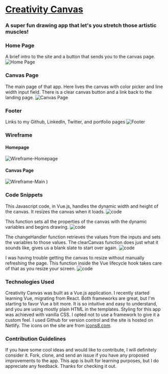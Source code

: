 # [Creativity Canvas](https://unruffled-rosalind-0724d0.netlify.app/)

### A super fun drawing app that let's you stretch those artistic muscles!

### Home Page
A brief intro to the site and a button that sends you to the canvas page.
![Home Page](https://user-images.githubusercontent.com/45057976/143188793-b4a08be1-26bb-475c-9b81-309f8ae5da76.png)

### Canvas Page
The main page of that app. Here lives the canvas with color picker and line width input field. There is a clear canvas button and a link back to the landing page.
![Canvas Page](https://user-images.githubusercontent.com/45057976/143188669-39bcbdbe-8798-4fb6-b87a-9cf9d2e2d386.png)

### Footer
Links to my Github, LinkedIn, Twitter, and portfolio pages
![Footer](https://user-images.githubusercontent.com/45057976/143189845-2394147b-c7f9-4c9e-bfa1-57298e93bff7.png)

### Wireframe
#### Homepage
![Wireframe-Homepage](https://user-images.githubusercontent.com/45057976/143190483-dabe917b-e5d6-4afb-bb03-44c326c217e8.png)
#### Canvas Page
![Wireframe-Main](https://user-images.githubusercontent.com/45057976/143190494-655204b7-765f-4498-ae0d-b427226259d2.png)
)

### Code Snippets
This Javascript code, in Vue.js, handles the dynamic width and height of the canvas. It resizes the canvas when it loads.
![code](https://user-images.githubusercontent.com/45057976/143191447-cf5cda47-f562-488b-8fb9-8760d06400d5.png)

This function sets all the properties of the canvas with the dynamic variables and begins drawing.
![code](https://user-images.githubusercontent.com/45057976/143191535-f6f100e0-e4bb-4d43-9a66-00ca12330abe.png)

The changeHandler function retrieves the values from the inputs and sets the variables to those values. The clearCanvas function does just what it sounds like, gives us a blank slate to start over again.
![code](https://user-images.githubusercontent.com/45057976/143191599-e6962b6b-ce6b-4cbd-b1a7-5bf5ced10b36.png)

I was having trouble getting the canvas to resize without manually refreshing the page. This function inside the Vue lifecycle hook takes care of that as you resize your screen.
![code](https://user-images.githubusercontent.com/45057976/143191613-d0929eb8-ae03-49d8-b335-989d7c9c4c0c.png)

### Technologies Used
Creativity Canvas was built as a Vue.js application. I recently started learning Vue, migrating from React. Both frameworks are great, but I'm starting to favor Vue a bit more. It is so intuitive and easy to understand, and you are using mostly plain HTML in the templates. Styling for this app was achieved with vanilla CSS. I opted not to use a framework to give it a custom feel. I used Github for version control and the site is hosted on Netlify. The icons on the site are from [icons8.com](https://icons8.com/).

### Contribution Guidelines
If you have some cool ideas and would like to contribute, I will definitely consider it. Fork, clone, and send an issue if you have any proposed improvements to the app. This app is built for learning purposes, but I do appreciate any feedback. Thanks for checking it out.
